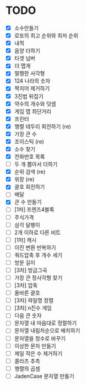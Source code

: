 # TODO  
- [X] 소수만들기  
- [x] 로또의 최고 순위와 최저 순위  
- [x] 내적  
- [x] 음양 더하기  
- [x] 타겟 넘버  
- [x] 더 맵게  
- [x] 멀쩡한 사각형  
- [x] 124 나라의 숫자  
- [x] 짝지어 제거하기  
- [x] 3진법 뒤집기  
- [x] 약수의 개수와 덧셈  
- [X] 게임 맵 최단거리  
- [x] 프린터  
- [x] 행렬 테두리 회전하기 (re)  
- [x] 가장 큰 수  
- [X] 조이스틱 (re)   
- [x] 소수 찾기  
- [x] 전화번호 목록  
- [ ] 두 개 뽑아서 더하기  
- [X] 순위 검색 (re)  
- [x] 위장 (re)   
- [x] 괄호 회전하기  
- [ ] 배달  
- [x] 큰 수 만들기  
- [ ] [1차] 프렌즈4블록  
- [ ] 주식가격  
- [ ] 삼각 달팽이  
- [ ] 2개 이하로 다른 비트  
- [ ] [1차] 캐시  
- [ ] 이진 변환 반복하기  
- [ ] 쿼드압축 후 개수 세기  
- [ ] 방문 길이  
- [ ] [3차] 방금그곡  
- [ ] 가장 큰 정사각형 찾기  
- [ ] [3차] 압축  
- [ ] 올바른 괄호  
- [ ] [3차] 파일명 정렬  
- [ ] [3차] n진수 게임  
- [ ] 다음 큰 숫자  
- [ ] 문자열 내 마음대로 정렬하기  
- [ ] 문자열 내림차순으로 배치하기  
- [ ] 문자열을 정수로 바꾸기  
- [ ] 이상한 문자 만들기  
- [ ] 제일 작은 수 제거하기  
- [ ] 콜라츠 추측  
- [ ] 행렬의 곱셈  
- [ ] JadenCase 문자열 만들기  
